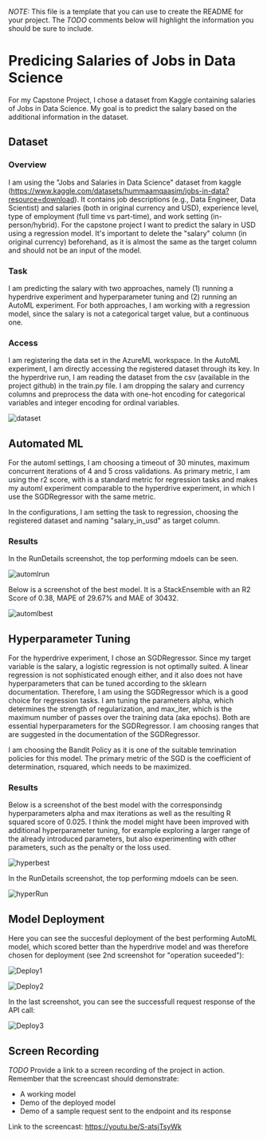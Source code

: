 *NOTE:* This file is a template that you can use to create the README for your project. The *TODO* comments below will highlight the information you should be sure to include.

# Predicing Salaries of Jobs in Data Science

For my Capstone Project, I chose a dataset from Kaggle containing salaries of Jobs in Data Science. My goal is to predict the salary based on the additional information in the dataset.


## Dataset

### Overview
I am using the "Jobs and Salaries in Data Science" dataset from kaggle (https://www.kaggle.com/datasets/hummaamqaasim/jobs-in-data?resource=download). It contains job descriptions (e.g., Data Engineer, Data Scientist) and salaries (both in original currency and USD), experience level, type of employment (full time vs part-time), and work setting (in-person/hybrid). For the capstone project I want to predict the salary in USD using a regression model. It's important to delete the "salary" column (in original currency) beforehand, as it is almost the same as the target column and should not be an input of the model.

### Task
I am predicting the salary with two approaches, namely (1) running a hyperdrive experiment and hyperparameter tuning and (2) running an AutoML experiment. For both approaches, I am working with a regression model, since the salary is not a categorical target value, but a continuous one.

### Access
I am registering the data set in the AzureML workspace. In the AutoML experiment, I am directly accessing the registered dataset through its key.
In the hyperdrive run, I am reading the dataset from the csv (available in the project github) in the train.py file. I am dropping the salary and currency columns and preprocess the data with one-hot encoding for categorical variables and integer encoding for ordinal variables.

![dataset](./images/RegisteredDataset.png)

## Automated ML
For the automl settings, I am choosing a timeout of 30 minutes, maximum concurrent iterations of 4 and 5 cross validations. As primary metric, I am using the r2 score, with is a standard metric for regression tasks and makes my automl experiment comparable to the hyperdrive experiment, in which I use the SGDRegressor with the same metric.

In the configurations, I am setting the task to regression, choosing the registered dataset and naming "salary_in_usd" as target column.

### Results
In the RunDetails screenshot, the top performing mdoels can be seen. 

![automlrun](./images/AutoML_RunDetails.png)
 
Below is a screenshot of the best model. It is a StackEnsemble with an R2 Score of 0.38, MAPE of 29.67% and MAE of 30432.

![automlbest](./images/AutoML_BestModel.png)




## Hyperparameter Tuning

For the hyperdrive experiment, I chose an SGDRegressor. Since my target variable is the salary, a logistic regression is not optimally suited. A linear regression is not sophisticated enough either, and it also does not have hyperparameters that can be tuned according to the sklearn documentation. Therefore, I am using the SGDRegressor which is a good choice for regression tasks. I am tuning the parameters alpha, which determines the strength of regularization, and max_iter, which is the maximum number of passes over the training data (aka epochs). Both are essential hyperparameters for the SGDRegressor. I am choosing ranges that are suggested in the documentation of the SGDRegressor.

I am choosing the Bandit Policy as it is one of the suitable temrination policies for this model. The primary metric of the SGD is the coefficient of determination, rsquared, which needs to be maximized.


### Results
Below is a screenshot of the best model with the corresponsindg hyperparameters alpha and max iterations as well as the resulting R squared score of 0.025. I think the model might have been improved with additional hyperparameter tuning, for example exploring a larger range of the already introduced parameters, but also experimenting with other parameters, such as the penalty or the loss used.

![hyperbest](./images/Hyper_BestModelScreenshot.png)

In the RunDetails screenshot, the top performing mdoels can be seen. 

![hyperRun](./images/Hyper_RunDetails.png)



## Model Deployment

Here you can see the succesful deployment of the best performing AutoML model, which scored better than the hyperdrive model and was therefore chosen for deployment (see 2nd screenshot for "operation suceeded"):

![Deploy1](./images/WEbserviceDeployment_1.png)

![Deploy2](./images/Webservice_Deployment_2_delete.png)

In the last screenshot, you can see the successfull request response of the API call:


![Deploy3](./images/WebserviceDeployment3.png)


## Screen Recording
*TODO* Provide a link to a screen recording of the project in action. Remember that the screencast should demonstrate:
- A working model
- Demo of the deployed  model
- Demo of a sample request sent to the endpoint and its response

Link to the screencast: https://youtu.be/S-atsjTsyWk